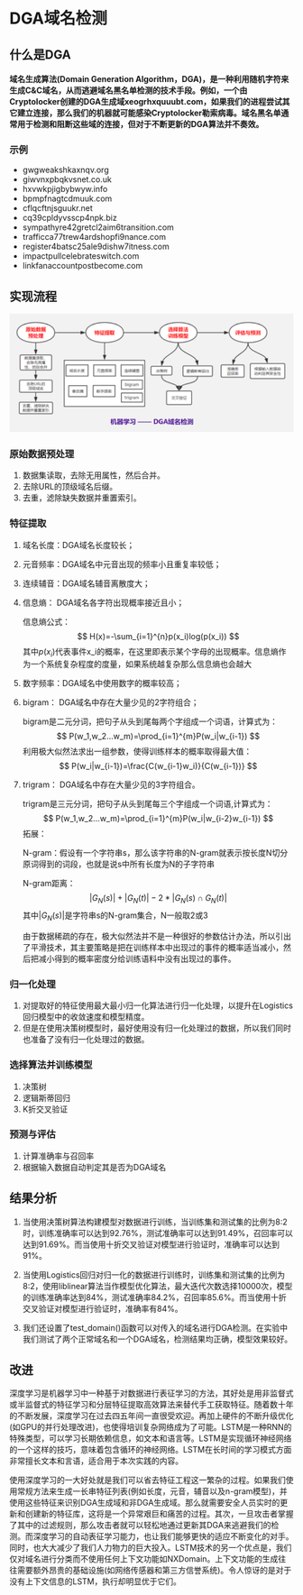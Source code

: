 # DGA域名检测

## 什么是DGA

#### 域名生成算法(Domain Generation Algorithm，DGA)，是一种利用随机字符来生成C&C域名，从而逃避域名黑名单检测的技术手段。例如，一个由Cryptolocker创建的DGA生成域xeogrhxquuubt.com，如果我们的进程尝试其它建立连接，那么我们的机器就可能感染Cryptolocker勒索病毒。域名黑名单通常用于检测和阻断这些域的连接，但对于不断更新的DGA算法并不奏效。 



### 示例
- gwgweakshkaxnqv.org
- giwvnxpbqkvsnet.co.uk
- hxvwkpjigbybwyw.info
- bpmpfnagtcdmuuk.com
- cflqcftnjsguukr.net
- cq39cpldyvsscp4npk.biz
- sympathyre42gretcl2aim6transition.com
- trafficca77trew4ardshopfi9nance.com
- register4batsc25ale9dishw7itness.com
- impactpullcelebrateswitch.com
- linkfanaccountpostbecome.com



## 实现流程
![](Screen/dga.png)



### 原始数据预处理

1. 数据集读取，去除无用属性，然后合并。
1. 去除URL的顶级域名后缀。
1. 去重，滤除缺失数据并重置索引。


### 特征提取

1. 域名长度：DGA域名长度较长；

1. 元音频率：DGA域名中元音出现的频率小且重复率较低；

1. 连续辅音：DGA域名辅音离散度大；

1. 信息熵： DGA域名各字符出现概率接近且小；

   信息熵公式：
   $$
   H(x)=-\sum_{i=1}^{n}p(x_i)log(p(x_i))
   $$
   其中$p(x_i)$代表事件x_i的概率，在这里即表示某个字母的出现概率。信息熵作为一个系统复杂程度的度量，如果系统越复杂那么信息熵也会越大

1. 数字频率：DGA域名中使用数字的概率较高；

1. bigram： DGA域名中存在大量少见的2字符组合；

   bigram是二元分词，把句子从头到尾每两个字组成一个词语，计算式为：
   $$
   P(w_1,w_2...w_m)=\prod_{i=1}^{m}P(w_i|w_{i-1})
   $$
   利用极大似然法求出一组参数，使得训练样本的概率取得最大值：
   $$
   P(w_i|w_{i-1})=\frac{C(w_{i-1}w_i)}{C(w_{i-1})}
   $$
   

1. trigram： DGA域名中存在大量少见的3字符组合。

   trigram是三元分词，把句子从头到尾每三个字组成一个词语,计算式为：
   $$
   P(w_1,w_2...w_m)=\prod_{i=1}^{m}P(w_i|w_{i-2}w_{i-1})
   $$
   拓展：

   N-gram：假设有一个字符串s，那么该字符串的N-gram就表示按长度N切分原词得到的词段，也就是说s中所有长度为N的子字符串

   N-gram距离：
   $$
   |G_{N}(s)|+|G_{N}(t)|-2*|G_N(s)∩G_N(t)|
   $$
   其中$|G_N(s)|$是字符串s的N-gram集合，N一般取2或3

   由于数据稀疏的存在，极大似然法并不是一种很好的参数估计办法，所以引出了平滑技术，其主要策略是把在训练样本中出现过的事件的概率适当减小，然后把减小得到的概率密度分给训练语料中没有出现过的事件。

### 归一化处理


1. 对提取好的特征使用最大最小归一化算法进行归一化处理，以提升在Logistics回归模型中的收敛速度和模型精度。
2. 但是在使用决策树模型时，最好使用没有归一化处理过的数据，所以我们同时也准备了没有归一化处理过的数据。

### 选择算法并训练模型

1. 决策树
1. 逻辑斯蒂回归
1. K折交叉验证



### 预测与评估

1. 计算准确率与召回率
1. 根据输入数据自动判定其是否为DGA域名

## 结果分析

1. 当使用决策树算法构建模型对数据进行训练，当训练集和测试集的比例为8:2时，训练准确率可以达到92.76%，测试准确率可以达到91.49%，召回率可以达到91.69%。而当使用十折交叉验证对模型进行验证时，准确率可以达到91%。

2. 当使用Logistics回归对归一化的数据进行训练时，训练集和测试集的比例为8:2，使用liblinear算法当作模型优化算法，最大迭代次数选择10000次，模型的训练准确率达到84%，测试准确率84.2%，召回率85.6%。而当使用十折交叉验证对模型进行验证时，准确率有84%。

3. 我们还设置了test_domain()函数可以对传入的域名进行DGA检测。在实验中我们测试了两个正常域名和一个DGA域名，检测结果均正确，模型效果较好。

## 改进

深度学习是机器学习中一种基于对数据进行表征学习的方法，其好处是用非监督式或半监督式的特征学习和分层特征提取高效算法来替代手工获取特征。随着数十年的不断发展，深度学习在过去四五年间一直很受欢迎。再加上硬件的不断升级优化(如GPU的并行处理改进)，也使得培训复杂网络成为了可能。LSTM是一种RNN的特殊类型，可以学习长期依赖信息，如文本和语言等。LSTM是实现循环神经网络的一个这样的技巧，意味着包含循环的神经网络。LSTM在长时间的学习模式方面非常擅长文本和言语，适合用于本次实践的内容。

使用深度学习的一大好处就是我们可以省去特征工程这一繁杂的过程。如果我们使用常规方法来生成一长串特征列表(例如长度，元音，辅音以及n-gram模型)，并使用这些特征来识别DGA生成域和非DGA生成域。那么就需要安全人员实时的更新和创建新的特征库，这将是一个异常艰巨和痛苦的过程。其次，一旦攻击者掌握了其中的过滤规则，那么攻击者就可以轻松地通过更新其DGA来逃避我们的检测。而深度学习的自动表征学习能力，也让我们能够更快的适应不断变化的对手。同时，也大大减少了我们人力物力的巨大投入。LSTM技术的另一个优点是，我们仅对域名进行分类而不使用任何上下文功能如NXDomain。上下文功能的生成往往需要额外昂贵的基础设施(如网络传感器和第三方信誉系统)。令人惊讶的是对于没有上下文信息的LSTM，执行却明显优于它们。 
